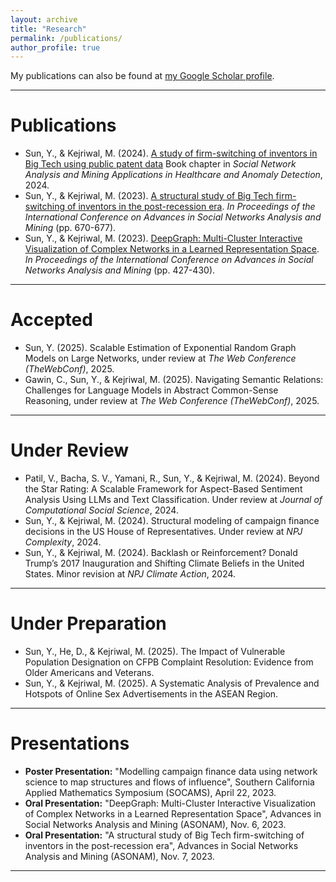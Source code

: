 ```yaml
---
layout: archive
title: "Research"
permalink: /publications/
author_profile: true
---
```



  <div class="wordwrap">My publications can also be found at <a href="{{site.author.googlescholar}}">my Google Scholar profile</a>.</div>

---
  
  
# Publications
- Sun, Y., & Kejriwal, M. (2024). [A study of firm-switching of inventors in Big Tech using public patent data](https://link.springer.com/chapter/10.1007/978-3-031-75204-9_12) Book chapter in *Social Network Analysis and Mining Applications in Healthcare and Anomaly Detection*, 2024. 
- Sun, Y., & Kejriwal, M. (2023). [A structural study of Big Tech firm-switching of inventors in the post-recession era](https://arxiv.org/pdf/2307.07920). *In Proceedings of the International Conference on Advances in Social Networks Analysis and Mining* (pp. 670-677).  
- Sun, Y., & Kejriwal, M. (2023). [DeepGraph: Multi-Cluster Interactive Visualization of Complex Networks in a Learned Representation Space](https://dl.acm.org/doi/pdf/10.1145/3625007.3627515). *In Proceedings of the International Conference on Advances in Social Networks Analysis and Mining* (pp. 427-430).  

---
# Accepted
- Sun, Y. (2025). Scalable Estimation of Exponential Random Graph Models on Large Networks, under review at *The Web Conference (TheWebConf)*, 2025.  
- Gawin, C., Sun, Y., & Kejriwal, M. (2025). Navigating Semantic Relations: Challenges for Language Models in Abstract Common-Sense Reasoning, under review at *The Web Conference (TheWebConf)*, 2025.

---

# Under Review 
- Patil, V., Bacha, S. V., Yamani, R., Sun, Y., & Kejriwal, M. (2024). Beyond the Star Rating: A Scalable Framework for Aspect-Based Sentiment Analysis Using LLMs and Text Classification. Under review at *Journal of Computational Social Science*, 2024.  
- Sun, Y., & Kejriwal, M. (2024). Structural modeling of campaign finance decisions in the US House of Representatives. Under review at *NPJ Complexity*, 2024.  
- Sun, Y., & Kejriwal, M. (2024). Backlash or Reinforcement? Donald Trump’s 2017 Inauguration and Shifting Climate Beliefs in the United States. Minor revision at *NPJ Climate Action*, 2024.   

---

# Under Preparation

- Sun, Y., He, D., & Kejriwal, M. (2025). The Impact of Vulnerable Population Designation on CFPB Complaint Resolution: Evidence from Older Americans and Veterans.  
- Sun, Y., & Kejriwal, M. (2025). A Systematic Analysis of Prevalence and Hotspots of Online Sex Advertisements in the ASEAN Region.  

---

# Presentations

- **Poster Presentation:** "Modelling campaign finance data using network science to map structures and flows of influence", Southern California Applied Mathematics Symposium (SOCAMS), April 22, 2023.  
- **Oral Presentation:** "DeepGraph: Multi-Cluster Interactive Visualization of Complex Networks in a Learned Representation Space", Advances in Social Networks Analysis and Mining (ASONAM), Nov. 6, 2023.  
- **Oral Presentation:** "A structural study of Big Tech firm-switching of inventors in the post-recession era", Advances in Social Networks Analysis and Mining (ASONAM), Nov. 7, 2023.  

---


